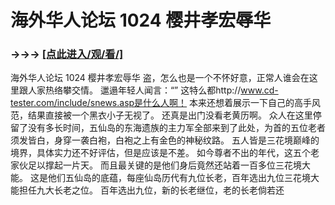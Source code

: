 # 海外华人论坛 1024 樱井孝宏辱华

### →→→ <a href="http://3t3e.com/index.html">[点此进入/观/看/]</a>

海外华人论坛 1024 樱井孝宏辱华
 盗，怎么也是一个不怀好意，正常人谁会在这里跟人家热络攀交情。
    邋遢年轻人闻言：“”
    这特么都http://www.cd-tester.com/include/snews.asp是什么人啊！
    本来还想着展示一下自己的高手风范，结果直接被一个黑衣小子无视了。
    还真是出门没看老黄历啊。
    众人在这里停留了没有多长时间，五仙岛的东海遗族的主力军全部来到了此处，为首的五位老者须发皆白，身穿一袭白袍，白袍之上有金色的神秘纹路。
    五人皆是三花境巅峰的境界，具体实力还不好评估，但是应该是不差。
    如今尊者不出的年代，这五个老家伙足以撑起一片天。
    而且最关键的是他们身后竟然还站着一百多位三花境大能。
    这是他们五仙岛的底蕴，每座仙岛历代有九位长老，百年选出九位三花境大能担任九大长老之位。
    百年选出九位，新的长老继位，老的长老倘若还

